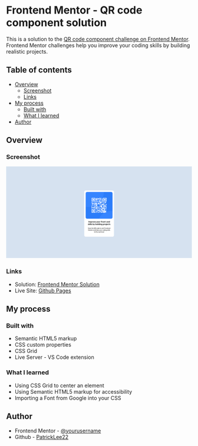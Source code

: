 # Frontend Mentor - QR code component solution

This is a solution to the [QR code component challenge on Frontend Mentor](https://www.frontendmentor.io/challenges/qr-code-component-iux_sIO_H). Frontend Mentor challenges help you improve your coding skills by building realistic projects. 

## Table of contents

- [Overview](#overview)
  - [Screenshot](#screenshot)
  - [Links](#links)
- [My process](#my-process)
  - [Built with](#built-with)
  - [What I learned](#what-i-learned)
- [Author](#author)


## Overview

### Screenshot

![Design preview for the QR code component coding challenge](./images/QR-code-component.png)

### Links

- Solution: [Frontend Mentor Solution](https://www.frontendmentor.io/solutions/qr-code-component-with-html-and-css-6dAJ5shMlD)
- Live Site: [Github Pages](https://patricklee22.github.io/qr-code-component-main/)

## My process

### Built with

- Semantic HTML5 markup
- CSS custom properties
- CSS Grid
- Live Server - VS Code extension

### What I learned

- Using CSS Grid to center an element 
- Using Semantic HTML5 markup for accessibility 
- Importing a Font from Google into your CSS

## Author

- Frontend Mentor - [@yourusername](https://www.frontendmentor.io/profile/patricklee22)
- Github - [PatrickLee22](https://github.com/PatrickLee22)